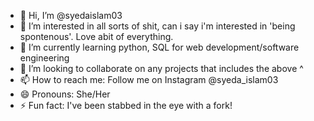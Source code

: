 - 👋 Hi, I’m @syedaislam03
- 👀 I’m interested in all sorts of shit, can i say i'm interested in 'being spontenous'. Love abit of everything.
- 🌱 I’m currently learning python, SQL for web development/software engineering 
- 💞️ I’m looking to collaborate on any projects that includes the above ^
- 📫 How to reach me: Follow me on Instagram @syeda_islam03
- 😄 Pronouns: She/Her
- ⚡ Fun fact: I've been stabbed in the eye with a fork!

<!---
syedaislam03/syedaislam03 is a ✨ special ✨ repository because its `README.md` (this file) appears on your GitHub profile.
You can click the Preview link to take a look at your changes.
--->
